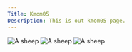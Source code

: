 ```yaml
---
Title: Kmom05
Description: This is out kmom05 page.
---
```



<div class="gallery"> 
    <!-- Om du bara har en bild  -->
    <picture>
        <img src="%base_url%/image/sheep.jpg&w=667" alt="A sheep">
    </picture>
    <!-- Om du vill skilja mellan små och stora -->
    <picture>
        <source media="(min-width: 668px)" srcset="%base_url%/image/sheep.jpg">
        <img src="%base_url%/image/sheep.jpg&w=667" alt="A sheep">
    </picture>
    <!-- Om du vill fitta bilden för mobilanpassning -->
     <picture>
        <source media="(min-width: 668px)" srcset="%base_url%/image/sheep.jpg">
        <img src="%base_url%/image/sheep.jpg?w=667&h=300&crop-to-fit&area=0,25,0,0" alt="A sheep">
    </picture>
</div>






